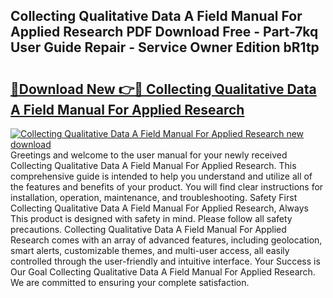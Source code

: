 ## Collecting Qualitative Data A Field Manual For Applied Research PDF Download Free - Part-7kq User Guide Repair - Service Owner Edition bR1tp

# <h2><a href="http://cf2269.oget.top/?id=Collecting+Qualitative+Data+A+Field+Manual+For+Applied+Research">🔗Download New 👉🔴 Collecting Qualitative Data A Field Manual For Applied Research</a></h2>

[![Collecting Qualitative Data A Field Manual For Applied Research new download](https://i.imgur.com/5g1atiW.png)](http://cf2269.oget.top/?id=Collecting+Qualitative+Data+A+Field+Manual+For+Applied+Research)
Greetings and welcome to the user manual for your newly received Collecting Qualitative Data A Field Manual For Applied Research. This comprehensive guide is intended to help you understand and utilize all of the features and benefits of your product. You will find clear instructions for installation, operation, maintenance, and troubleshooting. Safety First Collecting Qualitative Data A Field Manual For Applied Research, Always This product is designed with safety in mind. Please follow all safety precautions. Collecting Qualitative Data A Field Manual For Applied Research comes with an array of advanced features, including geolocation, smart alerts, customizable themes, and multi-user access, all easily controlled through the user-friendly and intuitive interface. Your Success is Our Goal Collecting Qualitative Data A Field Manual For Applied Research. We are committed to ensuring your complete satisfaction.
